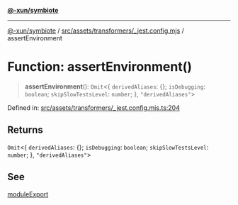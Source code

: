 [**@-xun/symbiote**](../../../../../README.md)

***

[@-xun/symbiote](../../../../../README.md) / [src/assets/transformers/\_jest.config.mjs](../README.md) / assertEnvironment

# Function: assertEnvironment()

> **assertEnvironment**(): `Omit`\<\{ `derivedAliases`: \{\}; `isDebugging`: `boolean`; `skipSlowTestsLevel`: `number`; \}, `"derivedAliases"`\>

Defined in: [src/assets/transformers/\_jest.config.mjs.ts:204](https://github.com/Xunnamius/symbiote/blob/a1a1659a6aee8463244f5d57f0317787662deaf7/src/assets/transformers/_jest.config.mjs.ts#L204)

## Returns

`Omit`\<\{ `derivedAliases`: \{\}; `isDebugging`: `boolean`; `skipSlowTestsLevel`: `number`; \}, `"derivedAliases"`\>

## See

[moduleExport](moduleExport.md)
